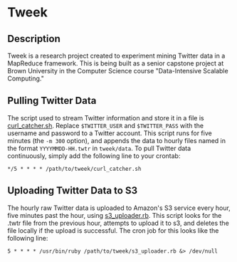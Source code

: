 Tweek
====

Description
-----------
Tweek is a research project created to experiment mining Twitter data in a MapReduce framework. This is being built as a senior capstone project at Brown University in the Computer Science course "Data-Intensive Scalable Computing."

Pulling Twitter Data
--------------------
The script used to stream Twitter information and store it in a file is [curl_catcher.sh][curl_catcher]. Replace `$TWITTER_USER` and `$TWITTER_PASS` with the username and password to a Twitter account. This script runs for five minutes (the `-m 300` option), and appends the data to hourly files named in the format `YYYYMMDD-HH.twtr` in `tweek/data`. To pull Twitter data continuously, simply add the following line to your crontab:

`*/5 * * * * /path/to/tweek/curl_catcher.sh`

Uploading Twitter Data to S3
----------------------------
The hourly raw Twitter data is uploaded to Amazon's S3 service every hour, five minutes past the hour, using [s3_uploader.rb][s3_uploader]. This script looks for the .twtr file from the previous hour, attempts to upload it to s3, and deletes the file locally if the upload is successful. The cron job for this looks like the following line:

`5 * * * * /usr/bin/ruby /path/to/tweek/s3_uploader.rb &> /dev/null`


[curl_catcher]: https://github.com/mgartner/tweek/blob/master/curl_catcher.sh
[s3_uploader]: https://github.com/mgartner/tweek/blob/master/s3_uploader.rb
